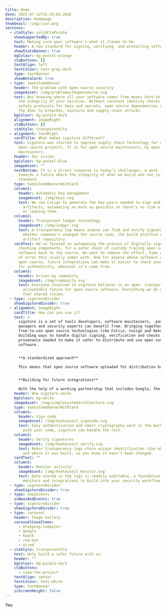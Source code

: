 ```yaml
---
title: Home
date: 2021-07-12T15:33:03.264Z
description: Homepage
thumbnail: /img/icon.png
sections:
  - ctaStyle: solidCtaPurple
    showSupportedBy: true
    text: Making sure your software’s what it claims to be.
    header: A new standard for signing, verifying  and protecting software
    showStatsBanner: true
    bgColour: bg-pastel-orange
    ctaButtons: []
    textAlign: left
    textColour: text-gray-dark
    type: textBanner
    showBetaCard: true
  - type: twoColumnBanner
    header: The problem with open source security
    imageAsset: /img/problemwithopensource.svg
    text: Not knowing where all your software comes from means hard-to-spot risks to
      the integrity of your services. Without constant identity checks and
      safety protocols for keys and secrets, open source dependencies can open
      the door to breaches, exploits and supply chain attacks.
    bgColour: bg-purple-dark
    alignment: imageRight
    ctaButtons: []
    ctaStyle: transparentCta
  - alignment: textRight
    cardTitle: What makes sigstore different?
    text: sigstore was started to improve supply chain technology for anyone using
      open source projects. It is for open source maintainers, by open source
      maintainers.
    header: Our vision
    bgColour: bg-pastel-blue
    imageAsset: ""
    textBottom: It is a direct response to today’s challenges, a work in progress
      towards a future where the integrity of what we build and use is up to
      standard.
    type: twoColumnBannerWithCard
    column1:
      header: Automatic key management
      imageAsset: /img/keys.svg
      text: We use Cosign to generate the key pairs needed to sign and verify
        artifacts, automating as much as possible so there’s no risk of losing
        or leaking them.
    column2:
      header: Transparent ledger technology
      imageAsset: /img/ledger.svg
      text: A transparency log means anyone can find and verify signatures, and check
        whether someone’s changed the source code, the build platform or the
        artifact repository.
    cardText: We’ve focused on automating the process of digitally signing and
      checking components, for a safer chain of custody tracing open source
      software back to the source. We want to remove the effort, time and risk
      of error this usually comes with. And for anyone whose software depends on
      open source, future integrations can make it easier to check your software
      for authenticity, wherever it’s come from.
    column3:
      header: Driven by community
      imageAsset: /img/community.svg
      text: Everyone involved in sigstore believes in an open, transparent and
        accountable future for open source software. Everything we do comes from
        that shared vision.
  - type: sigstoreDivider
    showSigstoreDivider: true
  - alignment: imageRight
    cardTitle: How can you use it?
    text: >-
      sigstore is a set of tools developers, software maintainers,  package
      managers and security experts can benefit from. Bringing together
      free-to-use open source technologies like Fulcio, Cosign and Rekor, we’re
      building ways to handle digital signing, verification and checks for
      provenance needed to make it safer to distribute and use open source
      software.   


      **A standardized approach** 

      This means that open source software uploaded for distribution has a stricter, more standardized way of checking who’s been involved, that it hasn’t been tampered with. There’s no risk of key compromise, so third parties can’t hijack a release and slip in something malicious. 


      **Building for future integrations** 

      With the help of a working partnership that includes Google, the Linux Foundation, Red Hat and Purdue University, we’re in constant collaboration to find new ways to improve the sigstore technology, to make it easy to adopt, integrate and become a long-lasting standard.
    header: How sigstore works
    bgColour: bg-white
    imageAsset: /img/simplesystemarchitecture.svg
    type: twoColumnBannerWithCard
    column1:
      header: Sign code
      imageAsset: /img/howtouseit_signcode.svg
      text: Easy authentication and smart cryptography work in the background. Just
        push your code, sigstore can handle the rest.
    column2:
      header: Verify signatures
      imageAsset: /img/howtouseit_verify.svg
      text: Rekor transparency logs store unique identification like who created it
        and where it was built, so you know it hasn’t been changed.
    cardText: ""
    column3:
      header: Monitor activity
      imageAsset: /img/howtouseit_monitor.svg
      text: Data stored in the logs is readily auditable, a foundation for future
        monitors and integrations to build into your security workflow.
  - type: sigstoreDivider
    showSigstoreDivider: true
  - type: newsEvents
    isNewsAndEvents: true
  - type: sigstoreDivider
    showSigstoreDivider: true
  - type: carousel
    header: Image Gallery
    carouselCaseItems:
      - bleeping-computer
      - google
      - kpack
      - red-hat
      - wired
  - ctaStyle: transparentCta
    text: Help build a safer future with us.
    header: ""
    bgColour: bg-purple-dark
    ctaButtons:
      - view-the-project
    textAlign: center
    textColour: text-white
    type: textBanner
    isScreenHeight: false
---
```


Yes
